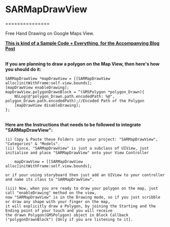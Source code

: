 # SARMapDrawView
===============

Free Hand Drawing on Google Maps View.

**[This is kind of a Sample Code + Everything, for the Accompanying Blog Post](http://saru2020.blogspot.com/2015/05/free-hand-drawing-on-googles-map-view.html)**<br/>
	
<br/>
<b>If you are planning to draw a polygon on the Map View, then here's how you should do it:</b>


    SARMapDrawView *mapDrawView = [[SARMapDrawView alloc]initWithFrame:self.view.bounds];
    [mapDrawView enableDrawing];
    mapDrawView.polygonDrawnBlock = ^(GMSPolygon *polygon_Drawn){
        NSLog(@"polygon_Drawn.path.encodedPath: %@", polygon_Drawn.path.encodedPath);//Encoded Path of the Polygon
	    [mapDrawView disableDrawing];
    };

<br/>
<b>Here are the Instructions that needs to be followed to integrate "SARMapDrawView": </b>
	
	(i) Copy & Paste these Folders into your project: "SARMapDrawView", "Categories" & "Models".
	(ii) Since, "SARMapDrawView" is just a subclass of UIView, just initialise and place "SARMapDrawView" onto your View Controller 
    
    	mapDrawView = [[SARMapDrawView alloc]initWithFrame:self.view.bounds];
	
	or if your using storyboard then just add an UIView to your controller and name its class to "SARMapDrawView".
	
	(iii) Now, when you are ready to draw your polygon on the map, just call "enableDrawing" method on the view, 
	now "SARMapDrawView" is in the Drawing mode, so if you just scribble or draw any shape with your finger on the map, 
	it will explicitly draw a Polygon, by joining the Starting and the Ending point of your touch and you will receive 
	the drawn Polygon(GMSPolygon) object in Block Callback ("polygonDrawnBlock") [Only if you are listening to it].
	
<br/>
	